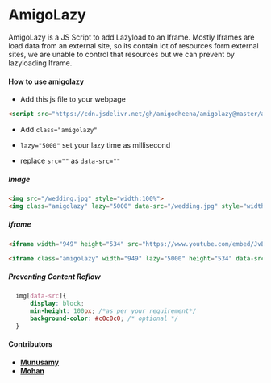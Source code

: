 # AmigoLazy
AmigoLazy is a JS Script to add Lazyload to an Iframe. Mostly Iframes are load data from an external site, so its contain lot of resources form external sites, we are unable to control that resources but we can prevent by lazyloading Iframe.

#### How to use amigolazy

 - Add this js file to your webpage

```html
<script src="https://cdn.jsdelivr.net/gh/amigodheena/amigolazy@master/amigolazy.js"></script>
```
  - Add ``` class="amigolazy" ```

  -  ``` lazy="5000" ``` set your lazy time as millisecond

  - replace ``` src="" ``` as  ``` data-src="" ```

##### Image

```html
<img src="/wedding.jpg" style="width:100%"> 
<img class="amigolazy" lazy="5000" data-src="/wedding.jpg" style="width:100%">
```
##### Iframe
```html
<iframe width="949" height="534" src="https://www.youtube.com/embed/JvEvTcXF-4Q" frameborder="0" allowfullscreen></iframe>

<iframe class="amigolazy" width="949" lazy="5000" height="534" data-src="https://www.youtube.com/embed/JvEvTcXF-4Q" frameborder="0" allowfullscreen></iframe>
```
##### Preventing Content Reflow 

```css
  img[data-src]{
      display: block;
      min-height: 100px; /*as per your requirement*/
      background-color: #c0c0c0; /* optional */
  }
```

#### Contributors
* **[Munusamy](https://github.com/sadishsamy)**
* **[Mohan](https://github.com/moaj257)**
